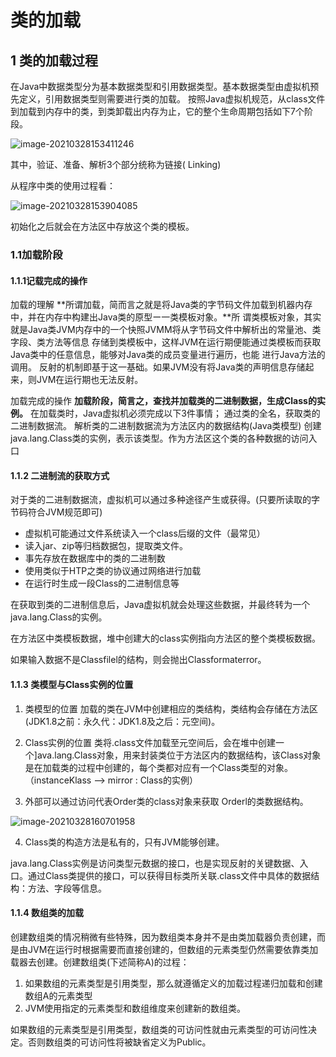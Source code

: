 # 类的加载

## 1 类的加载过程

在Java中数据类型分为基本数据类型和引用数据类型。基本数据类型由虚拟机预先定义，引用数据类型则需要进行类的加载。
按照Java虚拟机规范，从class文件到加载到内存中的类，到类卸载出内存为止，它的整个生命周期包括如下7个阶段。

![image-20210328153411246](C:\Users\93138\AppData\Roaming\Typora\typora-user-images\image-20210328153411246.png)

其中，验证、准备、解析3个部分统称为链接( Linking)

从程序中类的使用过程看：

![image-20210328153904085](C:\Users\93138\AppData\Roaming\Typora\typora-user-images\image-20210328153904085.png)

初始化之后就会在方法区中存放这个类的模板。

### 1.1加载阶段

#### 1.1.1记载完成的操作

加载的理解
**所谓加载，简而言之就是将Java类的字节码文件加载到机器内存中，并在内存中构建出Java类的原型ー一类模板对象。**所
谓类模板对象，其实就是Java类JVM内存中的一个快照JVMM将从字节码文件中解析出的常量池、类字段、类方法等信息
存储到类模板中，这样JVM在运行期便能通过类模板而获取Java类中的任意信息，能够对Java类的成员变量进行遍历，也能
进行Java方法的调用。
反射的机制即基于这一基础。如果JVM没有将Java类的声明信息存储起来，则JVM在运行期也无法反射。

加载完成的操作
**加载阶段，简言之，查找并加载类的二进制数据，生成Class的实例。**
在加载类时，Java虚拟机必须完成以下3件事情；
通过类的全名，获取类的二进制数据流。
解析类的二进制数据流为方法区内的数据结构(Java类模型)
创建java.lang.Class类的实例，表示该类型。作为方法区这个类的各种数据的访问入口

#### 1.1.2 二进制流的获取方式

对于类的二进制数据流，虚拟机可以通过多种途径产生或获得。(只要所读取的字节码符合JVM规范即可)

- 虚拟机可能通过文件系统读入一个class后缀的文件（最常见）
- 读入jar、zip等归档数据包，提取类文件。
- 事先存放在数据库中的类的二进制数
- 使用类似于HTP之类的协议通过网络进行加载
- 在运行时生成一段Class的二进制信息等

在获取到类的二进制信息后，Java虚拟机就会处理这些数据，并最终转为一个java.lang.Class的实例。

在方法区中类模板数据，堆中创建大的class实例指向方法区的整个类模板数据。

如果输入数据不是Classfilel的结构，则会抛出Classformaterror。

#### 1.1.3 类模型与Class实例的位置

1. 类模型的位置
   加载的类在JVM中创建相应的类结构，类结构会存储在方法区(JDK1.8之前：永久代：JDK1.8及之后：元空间)。

2. Class实例的位置
   类将.class文件加载至元空间后，会在堆中创建一个]ava.lang.Class对象，用来封装类位于方法区内的数据结构，该Class对象是在加载类的过程中创建的，每个类都对应有一个Class类型的对象。（instanceKlass  --> mirror : Class的实例）

3.  外部可以通过访问代表Order类的class对象来获取 Orderl的类数据结构。

   ![image-20210328160701958](C:\Users\93138\AppData\Roaming\Typora\typora-user-images\image-20210328160701958.png)

4. Class类的构造方法是私有的，只有JVM能够创建。 

java.lang.Class实例是访问类型元数据的接口，也是实现反射的关键数据、入口。通过Class类提供的接口，可以获得目标类所关联.class文件中具体的数据结构：方法、字段等信息。

#### 1.1.4 数组类的加载

创建数组类的情况稍微有些特殊，因为数组类本身并不是由类加载器负责创建，而是由JVM在运行时根据需要而直接创建的，但数组的元素类型仍然需要依靠类加载器去创建。创建数组类(下述简称A)的过程：

1. 如果数组的元素类型是引用类型，那么就遵循定义的加载过程递归加载和创建数组A的元素类型
2. JVM使用指定的元素类型和数组维度来创建新的数组类。

如果数组的元素类型是引用类型，数组类的可访问性就由元素类型的可访问性决定。否则数组类的可访问性将被缺省定义为Public。